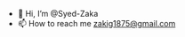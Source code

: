 - 👋 Hi, I’m @Syed-Zaka
- 📫 How to reach me zakig1875@gmail.com

<!---
Syed-Zaka/Syed-Zaka is a ✨ special ✨ repository because its `README.md` (this file) appears on your GitHub profile.
You can click the Preview link to take a look at your changes.
--->
